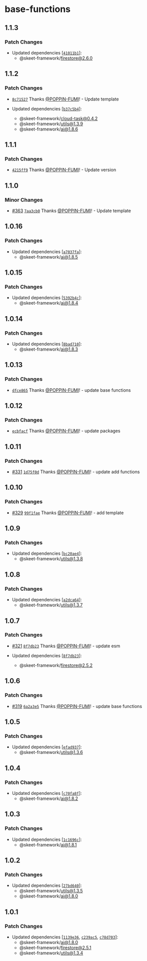 # base-functions

## 1.1.3

### Patch Changes

- Updated dependencies [[`41011b1`](https://github.com/elsoul/skeet/commit/41011b19035b6a97e317eec3b03a8216c2e26d09)]:
  - @skeet-framework/firestore@2.6.0

## 1.1.2

### Patch Changes

- [`8c71527`](https://github.com/elsoul/skeet/commit/8c71527234e35e2d034741af132c2cbadbcc27fe) Thanks [@POPPIN-FUMI](https://github.com/POPPIN-FUMI)! - Update template

- Updated dependencies [[`b37c5b4`](https://github.com/elsoul/skeet/commit/b37c5b49017a8d285842d87e6f5095ec8bd4cb14)]:
  - @skeet-framework/cloud-task@0.4.2
  - @skeet-framework/utils@1.3.9
  - @skeet-framework/ai@1.8.6

## 1.1.1

### Patch Changes

- [`4215ff9`](https://github.com/elsoul/skeet/commit/4215ff923d57f6f7aa8ab6622840af122ea97056) Thanks [@POPPIN-FUMI](https://github.com/POPPIN-FUMI)! - Update version

## 1.1.0

### Minor Changes

- [#363](https://github.com/elsoul/skeet/pull/363) [`7aa3cb0`](https://github.com/elsoul/skeet/commit/7aa3cb0de328f0f1326b0177ec6a5e36ceaf101d) Thanks [@POPPIN-FUMI](https://github.com/POPPIN-FUMI)! - Update template

## 1.0.16

### Patch Changes

- Updated dependencies [[`a7037fa`](https://github.com/elsoul/skeet/commit/a7037faea90e1c0a6167817b68eab925fb5ec22b)]:
  - @skeet-framework/ai@1.8.5

## 1.0.15

### Patch Changes

- Updated dependencies [[`5392b4c`](https://github.com/elsoul/skeet/commit/5392b4c7992363f76c5b19bbc2684536a0b9598c)]:
  - @skeet-framework/ai@1.8.4

## 1.0.14

### Patch Changes

- Updated dependencies [[`8bad710`](https://github.com/elsoul/skeet/commit/8bad710f9ef620b2635ba3de650a4064a09a20b3)]:
  - @skeet-framework/ai@1.8.3

## 1.0.13

### Patch Changes

- [`dfce865`](https://github.com/elsoul/skeet/commit/dfce8654258c3fd13691de36c936eacae415b05c) Thanks [@POPPIN-FUMI](https://github.com/POPPIN-FUMI)! - update base functions

## 1.0.12

### Patch Changes

- [`ecbfacf`](https://github.com/elsoul/skeet/commit/ecbfacf079b1b0153ed4178d47d45b4e1813dc23) Thanks [@POPPIN-FUMI](https://github.com/POPPIN-FUMI)! - update packages

## 1.0.11

### Patch Changes

- [#331](https://github.com/elsoul/skeet/pull/331) [`1d75f0d`](https://github.com/elsoul/skeet/commit/1d75f0dd72ef0af366664186a7a59d1376f7da25) Thanks [@POPPIN-FUMI](https://github.com/POPPIN-FUMI)! - update add functions

## 1.0.10

### Patch Changes

- [#329](https://github.com/elsoul/skeet/pull/329) [`99f1fae`](https://github.com/elsoul/skeet/commit/99f1fae7ce87e530d8aa13b83258b5fed6ce3768) Thanks [@POPPIN-FUMI](https://github.com/POPPIN-FUMI)! - add template

## 1.0.9

### Patch Changes

- Updated dependencies [[`bc20ae4`](https://github.com/elsoul/skeet/commit/bc20ae49e336f46f3683645fe95b20df2b564f5b)]:
  - @skeet-framework/utils@1.3.8

## 1.0.8

### Patch Changes

- Updated dependencies [[`a2dca64`](https://github.com/elsoul/skeet/commit/a2dca640a214815b00dfae22dd0486a31e236a5a)]:
  - @skeet-framework/utils@1.3.7

## 1.0.7

### Patch Changes

- [#321](https://github.com/elsoul/skeet/pull/321) [`8f7db23`](https://github.com/elsoul/skeet/commit/8f7db23ed926d502204f63803889c772c357727d) Thanks [@POPPIN-FUMI](https://github.com/POPPIN-FUMI)! - update esm

- Updated dependencies [[`8f7db23`](https://github.com/elsoul/skeet/commit/8f7db23ed926d502204f63803889c772c357727d)]:
  - @skeet-framework/firestore@2.5.2

## 1.0.6

### Patch Changes

- [#319](https://github.com/elsoul/skeet/pull/319) [`6a2a3e5`](https://github.com/elsoul/skeet/commit/6a2a3e56a1a25c4459ed60dab4208cd71b6bc210) Thanks [@POPPIN-FUMI](https://github.com/POPPIN-FUMI)! - update base functions

## 1.0.5

### Patch Changes

- Updated dependencies [[`efad937`](https://github.com/elsoul/skeet/commit/efad937a1b75ff083ac23ea1f41fd9ae1431de8c)]:
  - @skeet-framework/utils@1.3.6

## 1.0.4

### Patch Changes

- Updated dependencies [[`c70fa8f`](https://github.com/elsoul/skeet/commit/c70fa8f24321104f4cdfc82a4738ebf9fa6752c7)]:
  - @skeet-framework/ai@1.8.2

## 1.0.3

### Patch Changes

- Updated dependencies [[`1c1696c`](https://github.com/elsoul/skeet/commit/1c1696cc5c77b17434d87b4cf7119218d9f40c5a)]:
  - @skeet-framework/ai@1.8.1

## 1.0.2

### Patch Changes

- Updated dependencies [[`27bd640`](https://github.com/elsoul/skeet/commit/27bd64022d84b40a69c223a2c84e257fb75d6433)]:
  - @skeet-framework/utils@1.3.5
  - @skeet-framework/ai@1.8.0

## 1.0.1

### Patch Changes

- Updated dependencies [[`1139e36`](https://github.com/elsoul/skeet/commit/1139e36e3a8ab8723c8a5667703f9c02f101d887), [`c239ac5`](https://github.com/elsoul/skeet/commit/c239ac5a71735d0ce57d1d6a5e6ca6110bcf56f8), [`c78d703`](https://github.com/elsoul/skeet/commit/c78d703df629649ac8d125b4c56ddb9c89f2592e)]:
  - @skeet-framework/ai@1.8.0
  - @skeet-framework/firestore@2.5.1
  - @skeet-framework/utils@1.3.4
